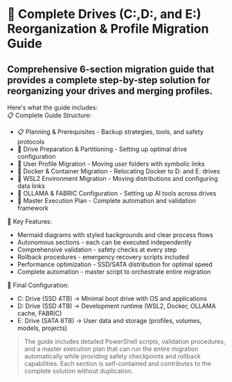 # 💾 Complete Drives (C:,D:, and E:) Reorganization & Profile Migration Guide 

## Comprehensive 6-section migration guide that provides a complete step-by-step solution for reorganizing your drives and merging profiles. 

Here's what the guide includes:  
📋 Complete Guide Structure:  

- 📋 Planning & Prerequisites - Backup strategies, tools, and safety protocols
- 🔧 Drive Preparation & Partitioning - Setting up optimal drive configuration
- 👤 User Profile Migration - Moving user folders with symbolic links
- 🐳 Docker & Container Migration - Relocating Docker to D: and E: drives
- 🐧 WSL2 Environment Migration - Moving distributions and configuring data links
- 🤖 OLLAMA & FABRIC Configuration - Setting up AI tools across drives
- 🎯 Master Execution Plan - Complete automation and validation framework

🎯 Key Features:  

- Mermaid diagrams with styled backgrounds and clear process flows
- Autonomous sections - each can be executed independently
- Comprehensive validation - safety checks at every step
- Rollback procedures - emergency recovery scripts included
- Performance optimization - SSD/SATA distribution for optimal speed
- Complete automation - master script to orchestrate entire migration

💾 Final Configuration:  

- C: Drive (SSD 4TB) → Minimal boot drive with OS and applications
- D: Drive (SSD 4TB) → Development runtime (WSL2, Docker, OLLAMA cache, FABRIC)
- E: Drive (SATA 8TB) → User data and storage (profiles, volumes, models, projects)

> The guide includes detailed PowerShell scripts, validation procedures, and a master execution plan that can run the entire migration automatically while providing safety checkpoints and rollback capabilities. Each section is self-contained and contributes to the complete solution without duplication.
